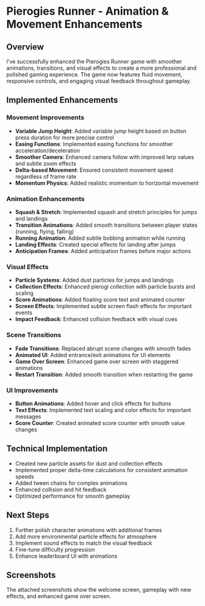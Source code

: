 # Pierogies Runner - Animation & Movement Enhancements

## Overview
I've successfully enhanced the Pierogies Runner game with smoother animations, transitions, and visual effects to create a more professional and polished gaming experience. The game now features fluid movement, responsive controls, and engaging visual feedback throughout gameplay.

## Implemented Enhancements

### Movement Improvements
- **Variable Jump Height**: Added variable jump height based on button press duration for more precise control
- **Easing Functions**: Implemented easing functions for smoother acceleration/deceleration
- **Smoother Camera**: Enhanced camera follow with improved lerp values and subtle zoom effects
- **Delta-based Movement**: Ensured consistent movement speed regardless of frame rate
- **Momentum Physics**: Added realistic momentum to horizontal movement

### Animation Enhancements
- **Squash & Stretch**: Implemented squash and stretch principles for jumps and landings
- **Transition Animations**: Added smooth transitions between player states (running, flying, falling)
- **Running Animation**: Added subtle bobbing animation while running
- **Landing Effects**: Created special effects for landing after jumps
- **Anticipation Frames**: Added anticipation frames before major actions

### Visual Effects
- **Particle Systems**: Added dust particles for jumps and landings
- **Collection Effects**: Enhanced pierogi collection with particle bursts and scaling
- **Score Animations**: Added floating score text and animated counter
- **Screen Effects**: Implemented subtle screen flash effects for important events
- **Impact Feedback**: Enhanced collision feedback with visual cues

### Scene Transitions
- **Fade Transitions**: Replaced abrupt scene changes with smooth fades
- **Animated UI**: Added entrance/exit animations for UI elements
- **Game Over Screen**: Enhanced game over screen with staggered animations
- **Restart Transition**: Added smooth transition when restarting the game

### UI Improvements
- **Button Animations**: Added hover and click effects for buttons
- **Text Effects**: Implemented text scaling and color effects for important messages
- **Score Counter**: Created animated score counter with smooth value changes

## Technical Implementation
- Created new particle assets for dust and collection effects
- Implemented proper delta-time calculations for consistent animation speeds
- Added tween chains for complex animations
- Enhanced collision and hit feedback
- Optimized performance for smooth gameplay

## Next Steps
1. Further polish character animations with additional frames
2. Add more environmental particle effects for atmosphere
3. Implement sound effects to match the visual feedback
4. Fine-tune difficulty progression
5. Enhance leaderboard UI with animations

## Screenshots
The attached screenshots show the welcome screen, gameplay with new effects, and enhanced game over screen.
